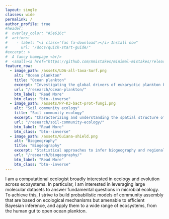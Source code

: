 ```yaml
---
layout: single
classes: wide
permalink: /
author_profile: true
#header:
#  overlay_color: "#5e616c"
#  actions:
#    - label: "<i class='fas fa-download'></i> Install now"
#      url: "/docs/quick-start-guide/"
#excerpt: >
#  A fancy homepage <br/>
#  <small><a href="https://github.com/mmistakes/minimal-mistakes/releases/tag/4.17.1">Latest release v4.17.1</a></small>
feature_row:
  - image_path: /assets/LDA-all-taxa-Surf.png
    alt: "Ocean plankton"
    title: "Ocean plankton"
    excerpt: "Investigating the global drivers of eukaryotic plankton biogeography in the sunlit ocean"
    url: "/research/ocean-plankton/"
    btn_label: "Read More"
    btn_class: "btn--inverse"
  - image_path: /assets/PP-K3-bact-prot-fungi.png
    alt: "Soil community ecology"
    title: "Soil community ecology"
    excerpt: "Characterizing and understanding the spatial structure of soil biodiversity."
    url: "/research/soil-community-ecology/"
    btn_label: "Read More"
    btn_class: "btn--inverse"
  - image_path: /assets/Guiana-shield.png
    alt: "Biogeography"
    title: "Biogeography"
    excerpt: "Statistical approaches to infer biogeography and regional diversity from large ecological datasets."
    url: "/research/biogeography/"
    btn_label: "Read More"
    btn_class: "btn--inverse"
---
```


I am a computational ecologist broadly interested in ecology and evolution across ecosystems. In particular, I am interested in leveraging large molecular datasets to answer fundamental questions in microbial ecology. To achieve this, I strive to build probabilistic models of community assembly that are based on ecological mechanisms but amenable to efficient Bayesian inference, and apply them to a wide range of ecosystems, from the human gut to open ocean plankton.

